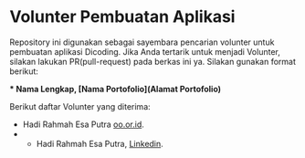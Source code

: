 # Volunter Pembuatan Aplikasi

Repository ini digunakan sebagai sayembara pencarian volunter untuk pembuatan aplikasi Dicoding. Jika Anda tertarik untuk menjadi Volunter, silakan lakukan PR(pull-request) pada berkas ini ya. Silakan gunakan format berikut:


**\* Nama Lengkap, [Nama Portofolio](Alamat Portofolio)**


Berikut daftar Volunter yang diterima:

* Hadi Rahmah Esa Putra [oo.or.id](https://oo.or.id).
* * Hadi Rahmah Esa Putra, [Linkedin](https://www.linkedin.com/in/hadi-r-0a0811140/).

